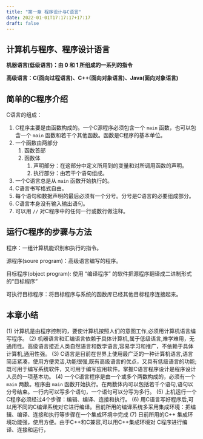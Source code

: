```yaml
---
title: "第一章 程序设计与C语言"
date: 2022-01-01T17:17:17+17:17
draft: false
---
```


<!--more-->

## 计算机与程序、程序设计语言

**机器语言(低级语言)：由 0 和 1 所组成的一系列的指令**

**高级语言：C(面向过程语言)、C++(面向对象语言)、Java(面向对象语言)**

## 简单的C程序介绍

C语言的组成：

1. C程序主要是由函数构成的。一个C源程序必须包含一个 `main` 函数，也可以包含一个 `main` 函数和若干个其他函数。函数是C程序的基本单位。
2. 一个函数由两部分
   1. 函数首部
   2. 函数体
      1. 声明部分：在这部分中定义所用到的变量和对所调用函数的声明。
      2. 执行部分：由若干个语句组成。
3. 一个C语言总是从 `main` 函数开始执行的。
4. C语言书写格式自由。
5. 每个语句和数据声明的最后必须有一个分号。分号是C语言的必要组成部分。
6. C语言本身没有输入输出语句。
7. 可以用 `//` 对C程序中的任何一行或数行做注释。

## 运行C程序的步骤与方法

程序：一组计算机能识别和执行的指令。

源程序(soure program)：高级语言编写的程序。

目标程序(object program): 使用 “编译程序” 的软件把源程序翻译成二进制形式的“目标程序”

可执行目标程序：将目标程序与系统的函数库已经其他目标程序连接起来。

## 本章小结

(1) 计算机是由程序控制的，要使计算机按照人们的意图工作,必须用计算机语言编写程序。
(2) 机器语言和汇编语言依赖于具体计算机,属于低级语言,难学难用，无通用性。高级语言接近人类自然语言和数学语言,容易学习和推广，不依赖于具体计算机,通用性强。
(3) C语言是目前在世界上使用最广泛的一种计算机语言,语言简洁紧凑，使用方便灵活,功能很强,既有高级语言的优点，又具有低级语言的功能;既可用于编写系统软件，又可用于编写应用软件。掌握C语言程序设计是程序设计人员的一项基本功。
(4) 一个C语言程序是由一个或多个两数构成的，必须有一个 `main` 两数。程序由 `main` 函数开始执行。在两数体内可以包括若千个语句,语句以分号结束。一行内可以写多个语句，一个语句可以分写为多行。
(5) 上机运行一个C程序必须经过4个步骤：编辑、编译、连接和执行。
(6) 用C语言写好程序后,可以用不同的C编译系统对它进行编译。目前所用的编译系统多采用集成环境：把编辑、编译、连接和执行等步骤在一个集成环境中完成
(7) 日前所用的C++ 集成环境功能强，使用方便。由于C++和C兼容,可以用C++集成环境对 C程序进行编译、连接和运行，

